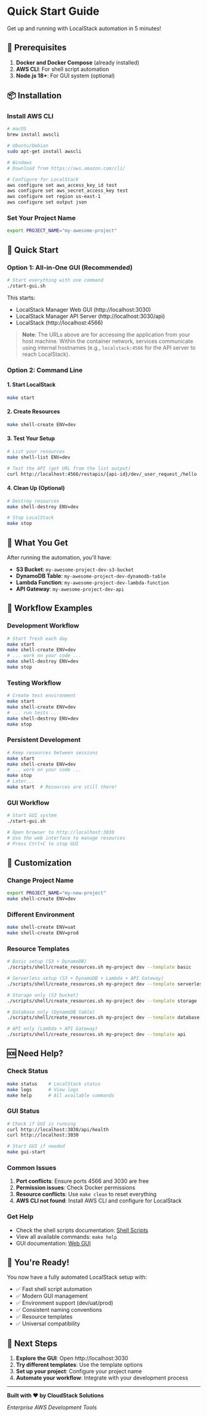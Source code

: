 # Quick Start Guide

Get up and running with LocalStack automation in 5 minutes!

## 🚀 Prerequisites

1. **Docker and Docker Compose** (already installed)
2. **AWS CLI**: For shell script automation
3. **Node.js 18+**: For GUI system (optional)

## 📦 Installation

### Install AWS CLI

```bash
# macOS
brew install awscli

# Ubuntu/Debian
sudo apt-get install awscli

# Windows
# Download from https://aws.amazon.com/cli/

# Configure for LocalStack
aws configure set aws_access_key_id test
aws configure set aws_secret_access_key test
aws configure set region us-east-1
aws configure set output json
```

### Set Your Project Name

```bash
export PROJECT_NAME="my-awesome-project"
```

## 🎯 Quick Start

### Option 1: All-in-One GUI (Recommended)

```bash
# Start everything with one command
./start-gui.sh
```

This starts:

- LocalStack Manager Web GUI (http://localhost:3030)
- LocalStack Manager API Server (http://localhost:3030/api)
- LocalStack (http://localhost:4566)

> **Note**: The URLs above are for accessing the application from your host machine. Within the container network, services communicate using internal hostnames (e.g., `localstack:4566` for the API server to reach LocalStack).

### Option 2: Command Line

#### 1. Start LocalStack

```bash
make start
```

#### 2. Create Resources

```bash
make shell-create ENV=dev
```

#### 3. Test Your Setup

```bash
# List your resources
make shell-list ENV=dev

# Test the API (get URL from the list output)
curl http://localhost:4566/restapis/{api-id}/dev/_user_request_/hello
```

#### 4. Clean Up (Optional)

```bash
# Destroy resources
make shell-destroy ENV=dev

# Stop LocalStack
make stop
```

## 🧪 What You Get

After running the automation, you'll have:

- **S3 Bucket**: `my-awesome-project-dev-s3-bucket`
- **DynamoDB Table**: `my-awesome-project-dev-dynamodb-table`
- **Lambda Function**: `my-awesome-project-dev-lambda-function`
- **API Gateway**: `my-awesome-project-dev-api`

## 🔄 Workflow Examples

### Development Workflow

```bash
# Start fresh each day
make start
make shell-create ENV=dev
# ... work on your code ...
make shell-destroy ENV=dev
make stop
```

### Testing Workflow

```bash
# Create test environment
make start
make shell-create ENV=dev
# ... run tests ...
make shell-destroy ENV=dev
make stop
```

### Persistent Development

```bash
# Keep resources between sessions
make start
make shell-create ENV=dev
# ... work on your code ...
make stop
# Later...
make start  # Resources are still there!
```

### GUI Workflow

```bash
# Start GUI system
./start-gui.sh

# Open browser to http://localhost:3030
# Use the web interface to manage resources
# Press Ctrl+C to stop GUI
```

## 🎨 Customization

### Change Project Name

```bash
export PROJECT_NAME="my-new-project"
make shell-create ENV=dev
```

### Different Environment

```bash
make shell-create ENV=uat
make shell-create ENV=prod
```

### Resource Templates

```bash
# Basic setup (S3 + DynamoDB)
./scripts/shell/create_resources.sh my-project dev --template basic

# Serverless setup (S3 + DynamoDB + Lambda + API Gateway)
./scripts/shell/create_resources.sh my-project dev --template serverless

# Storage only (S3 bucket)
./scripts/shell/create_resources.sh my-project dev --template storage

# Database only (DynamoDB table)
./scripts/shell/create_resources.sh my-project dev --template database

# API only (Lambda + API Gateway)
./scripts/shell/create_resources.sh my-project dev --template api
```

## 🆘 Need Help?

### Check Status

```bash
make status    # LocalStack status
make logs      # View logs
make help      # All available commands
```

### GUI Status

```bash
# Check if GUI is running
curl http://localhost:3030/api/health
curl http://localhost:3030

# Start GUI if needed
make gui-start
```

### Common Issues

1. **Port conflicts**: Ensure ports 4566 and 3030 are free
2. **Permission issues**: Check Docker permissions
3. **Resource conflicts**: Use `make clean` to reset everything
4. **AWS CLI not found**: Install AWS CLI and configure for LocalStack

### Get Help

- Check the shell scripts documentation: [Shell Scripts](./scripts/shell/README.md)
- View all available commands: `make help`
- GUI documentation: [Web GUI](./localstack-gui/README.md)

## 🎉 You're Ready!

You now have a fully automated LocalStack setup with:

- ✅ Fast shell script automation
- ✅ Modern GUI management
- ✅ Environment support (dev/uat/prod)
- ✅ Consistent naming conventions
- ✅ Resource templates
- ✅ Universal compatibility

## 🚀 Next Steps

1. **Explore the GUI**: Open http://localhost:3030
2. **Try different templates**: Use the template options
3. **Set up your project**: Configure your project name
4. **Automate your workflow**: Integrate with your development process

---

**Built with ❤️ by CloudStack Solutions**

_Enterprise AWS Development Tools_
